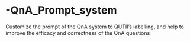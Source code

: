 # -QnA_Prompt_system
Customize the prompt of the QnA system to QUTII’s labelling, and help to improve the efficacy and correctness of the QnA questions
